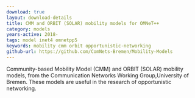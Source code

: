 ```yaml
---
download: true
layout: download-details
title: CMM and ORBIT (SOLAR) mobility models for OMNeT++
category: models
years-active: 2018-
tags: model inet4 omnetpp5
keywords: mobility cmm orbit opportunistic-networking
github-url: https://github.com/ComNets-Bremen/Mobility-Models
---
```


Community-based Mobility Model (CMM) and ORBIT (SOLAR) mobility models,
from the Communication Networks Working Group,University of Bremen.
These models are useful in the research of opportunistic networking.
